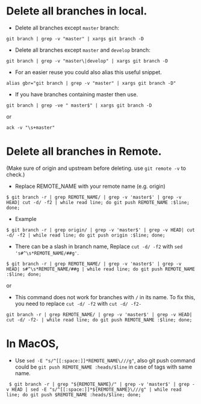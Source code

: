# Delete all branches in local.

- Delete all branches except `master` branch:
```
git branch | grep -v "master" | xargs git branch -D 
```
 - Delete all branches except `master` and `develop` branch:
```
git branch | grep -v "master\|develop" | xargs git branch -D
```
 - For an easier reuse you could also alias this useful snippet.
```
alias gbr="git branch | grep -v "master" | xargs git branch -D"
```
 - If you have branches containing master then use.
 ```
 git branch | grep -ve " master$" | xargs git branch -D
 ```
or
 ```
 ack -v "\s+master"
 ```
 
 # Delete all branches in Remote.
 (Make sure of origin and upstream before deleting. use `git remote -v` to check.)
 
 - Replace REMOTE_NAME with your remote name (e.g. origin)
 ```
 $ git branch -r | grep REMOTE_NAME/ | grep -v 'master$' | grep -v HEAD| cut -d/ -f2 | while read line; do git push REMOTE_NAME :$line; done;
 ```

 - Example
 ```
 $ git branch -r | grep origin/ | grep -v 'master$' | grep -v HEAD| cut -d/ -f2 | while read line; do git push origin :$line; done;
```
 - There can be a slash in branch name, Replace `cut -d/ -f2` with `sed 's#^\s*REMOTE_NAME/##g'`. 
 ```
 $ git branch -r | grep REMOTE_NAME/ | grep -v 'master$' | grep -v HEAD| s#^\s*REMOTE_NAME/##g | while read line; do git push REMOTE_NAME :$line; done;
 ```
 or
 - This command does not work for branches with `/` in its name. To fix this, you need to replace `cut -d/ -f2` with `cut -d/ -f2-`
 ```
 git branch -r | grep REMOTE_NAME/ | grep -v 'master$' | grep -v HEAD| cut -d/ -f2- | while read line; do git push REMOTE_NAME :$line; done;
 ```
 
 
 # In MacOS, 
 - Use `sed -E "s/^[[:space:]]*REMOTE_NAME\///g"`, also git push command could be `git push REMOTE_NAME :heads/$line` in case of tags with same name.
```
 $ git branch -r | grep "${REMOTE_NAME}/" | grep -v 'master$' | grep -v HEAD | sed -E "s/^[[:space:]]*${REMOTE_NAME}\///g" | while read line; do git push $REMOTE_NAME :heads/$line; done;
```
